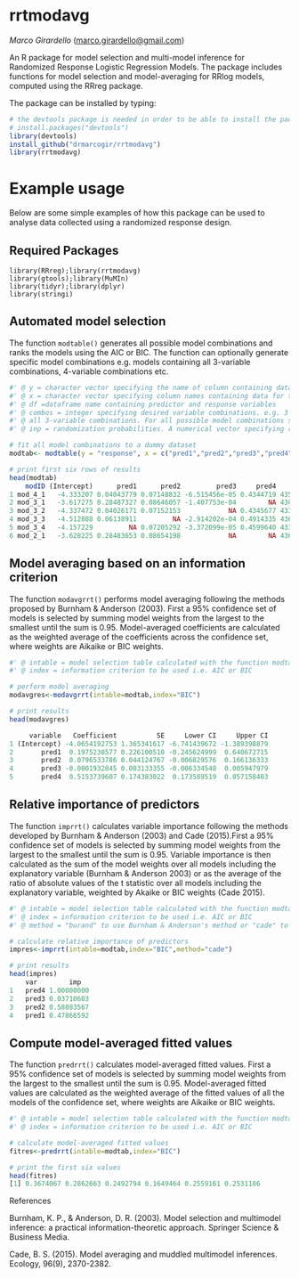 # rrtmodavg
*Marco Girardello* (marco.girardello@gmail.com) 

An R package for model selection and multi-model inference for Randomized Response Logistic Regression 
Models. The package includes functions for model selection and model-averaging for RRlog models, computed using the RRreg package.

The package can be installed by typing:

```r
# the devtools package is needed in order to be able to install the package
# install.packages("devtools")
library(devtools)
install_github("drmarcogir/rrtmodavg")
library(rrtmodavg)
``` 

# Example usage
Below are some simple examples of how this package can be used to analyse data collected using a randomized response design. 

## Required Packages

```{r packages, message=FALSE}
library(RRreg);library(rrtmodavg)
library(gtools);library(MuMIn)
library(tidyr);library(dplyr)
library(stringi)
```

## Automated model selection
The function `modtable()` generates all possible model combinations and ranks the models using the AIC or BIC.
The function can optionally generate specific model combinations e.g. models containing all 
3-variable combinations, 4-variable combinations etc. 

```r
#' @ y = character vector specifying the name of column containing data for the response variable (binary) 
#' @ x = character vector specifying column names containing data for the predictor variables
#' @ df =dataframe name containing predictor and response variables
#' @ combos = integer specifying desired variable combinations. e.g. 3 for models containing
#' @ all 3-variable combinations. For all possible model combinations specify "all".
#' @ inp = randomization probabilities. A numerical vector specifying randomization probabilities (e.g. c(0.1,0.1). If not specificied default is c(0.1,0.1). 

# fit all model combinations to a dummy dataset
modtab<- modtable(y = "response", x = c("pred1","pred2","pred3","pred4"),df=dummy, combos ="all")

# print first six rows of results
head(modtab)
    modID (Intercept)      pred1      pred2         pred3     pred4      AIC      BIC  deltaBIC    weightBIC deltaAIC  weightAIC
1 mod_4_1   -4.333207 0.04043779 0.07148832 -6.515456e-05 0.4344719 435.9528 455.0234 14.537721 0.0004554068 3.956570 0.04097879
2 mod_3_1   -3.617275 0.28487327 0.08646057 -1.407753e-04        NA 438.4724 453.7289 13.243189 0.0008699683 6.476169 0.01162613
3 mod_3_2   -4.337472 0.04026171 0.07152153            NA 0.4345677 433.9532 449.2097  8.724007 0.0083335762 1.956987 0.11136869
4 mod_3_3   -4.512808 0.06138911         NA -2.914202e-04 0.4914335 436.7506 452.0071 11.521423 0.0020576913 4.754403 0.02749868
5 mod_3_4   -4.157229         NA 0.07205292 -3.372099e-05 0.4599640 433.9961 449.2526  8.766909 0.0081567161 1.999889 0.10900516
6 mod_2_1   -3.628225 0.28483653 0.08654198            NA        NA 436.4745 447.9169  7.431177 0.0159061784 4.478287 0.03156964

```
## Model averaging based on an information criterion
The function `modavgrrt()` performs model averaging following the methods proposed by
Burnham & Anderson (2003). First a 95% confidence set of models is selected by summing model weights from the largest to the smallest until the sum is 0.95. Model-averaged coefficients are calculated as the weighted average of the coefficients across the confidence set, where weights are Aikaike or BIC weights.


```r
#' @ intable = model selection table calculated with the function modtable
#' @ index = information criterion to be used i.e. AIC or BIC

# perform model averaging
modavgres<-modavgrrt(intable=modtab,index="BIC")

# print results
head(modavgres)

     variable   Coefficient          SE     Lower CI     Upper CI
1 (Intercept) -4.0654192753 1.365341617 -6.741439672 -1.389398879
2       pred1  0.1975238577 0.226100510 -0.245624999  0.640672715
3       pred2  0.0796533786 0.044124767 -0.006829576  0.166136333
4       pred3 -0.0001932845 0.003133355 -0.006334548  0.005947979
5       pred4  0.5153739607 0.174383022  0.173589519  0.857158403

```

## Relative importance of predictors

The function `imprrt()` calculates variable importance following the methods developed
by Burnham & Anderson (2003) and Cade (2015).First a 95% confidence set of models is selected by summing model weights from the largest to the smallest until the sum is 0.95. Variable importance is then calculated as the sum of the model weights over all models including the explanatory variable (Burnham & Anderson 2003) or as the average of the ratio of absolute values of the t statistic  over all models including the explanatory variable, weighted by Akaike or BIC weights (Cade 2015).

```r
#' @ intable = model selection table calculated with the function modtable
#' @ index = information criterion to be used i.e. AIC or BIC
#' @ method = "burand" to use Burnham & Anderson's method or "cade" to use Cade's method

# calculate relative importance of predictors
impres<-imprrt(intable=modtab,index="BIC",method="cade")

# print results
head(impres)
    var        imp
1   pred4 1.00000000
2   pred3 0.03710603
3   pred2 0.58083567
4   pred1 0.47866592

```


## Compute model-averaged fitted values
The function `predrrt()` calculates model-averaged fitted values. First a 95% confidence set of models is selected by summing model weights from the largest to the smallest until the sum is 0.95. Model-averaged fitted values are calculated as the weighted average of the fitted values of all the models of the confidence set, where weights are Aikaike or BIC weights. 

```r
#' @ intable = model selection table calculated with the function modtable
#' @ index = information criterion to be used i.e. AIC or BIC

# calculate model-averaged fitted values
fitres<-predrrt(intable=modtab,index="BIC")

# print the first six values
head(fitres)
[1] 0.3674067 0.2862663 0.2492794 0.1649464 0.2559161 0.2531186

```

References

Burnham, K. P., & Anderson, D. R. (2003). Model selection and multimodel inference: a practical information-theoretic approach. Springer Science & Business Media.

Cade, B. S. (2015). Model averaging and muddled multimodel inferences. Ecology, 96(9), 2370-2382.

